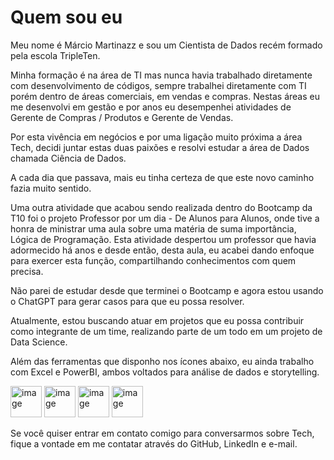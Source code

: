 # Quem sou eu
Meu nome é Márcio Martinazz e sou um Cientista de Dados recém formado pela escola TripleTen.

Minha formação é na área de TI mas nunca havia trabalhado diretamente com desenvolvimento de códigos, sempre trabalhei diretamente com TI porém dentro de áreas comerciais,
em vendas e compras.
Nestas áreas eu me desenvolvi em gestão e por anos eu desempenhei atividades de Gerente de Compras / Produtos e Gerente de Vendas.

Por esta vivência em negócios e por uma ligação muito próxima a área Tech, decidi juntar estas duas paixões e resolvi estudar a área de Dados chamada Ciência de Dados.

A cada dia que passava, mais eu tinha certeza de que este novo caminho fazia muito sentido.

Uma outra atividade que acabou sendo realizada dentro do Bootcamp da T10 foi o projeto Professor por um dia - De Alunos para Alunos, onde tive a honra de ministrar 
uma aula sobre uma matéria de suma importância, Lógica de Programação. 
Esta atividade despertou um professor que havia adormecido há anos e desde então, desta aula, eu acabei dando enfoque para exercer esta função,
compartilhando conhecimentos com quem precisa.

Não parei de estudar desde que terminei o Bootcamp e agora estou usando o ChatGPT para gerar casos para que eu possa resolver.

Atualmente, estou buscando atuar em projetos que eu possa contribuir como integrante de um time, realizando parte de um todo em um projeto de Data Science.

Além das ferramentas que disponho nos ícones abaixo, eu ainda trabalho com Excel e PowerBI, ambos voltados para análise de dados e storytelling.

<img width="50" height="50" alt="image" src="https://github.com/user-attachments/assets/d64974a7-7ed7-4e94-9bc4-9c089af427d3" />
<img width="50" height="50" alt="image" src="https://github.com/user-attachments/assets/c9653ff0-be1d-4b7e-bfdf-c87fa0f88b01" />
<img width="50" height="50" alt="image" src="https://github.com/user-attachments/assets/14ad61d1-65ee-4011-8e7c-17793d03e3b1" />
<img width="50" height="50" alt="image" src="https://github.com/user-attachments/assets/0aaef939-3ed6-4e3e-9960-30cbe36ac2ea" />

Se você quiser entrar em contato comigo para conversarmos sobre Tech, fique a vontade em me contatar através do GitHub, LinkedIn e e-mail.
